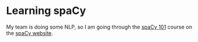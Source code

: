 # Learning spaCy

My team is doing some NLP, so I am going through the [spaCy 101](https://spacy.io/usage/spacy-101) 
course on the [spaCy website](https://spacy.io/). 
